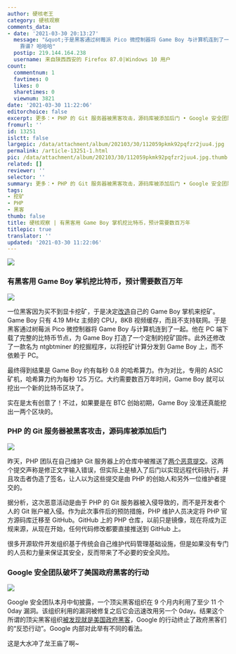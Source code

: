 ```yaml
---
author: 硬核老王
category: 硬核观察
comments_data:
- date: '2021-03-30 20:13:27'
  message: "&quot;于是黑客通过树莓派 Pico 微控制器将 Game Boy 与计算机连到了一起&quot;<br />\r\nPico 不比 GB
    靠谱? 哈哈哈"
  postip: 219.144.164.238
  username: 来自陕西西安的 Firefox 87.0|Windows 10 用户
count:
  commentnum: 1
  favtimes: 0
  likes: 0
  sharetimes: 0
  viewnum: 3821
date: '2021-03-30 11:22:06'
editorchoice: false
excerpt: 更多：• PHP 的 Git 服务器被黑客攻击，源码库被添加后门 • Google 安全团队破坏了美国政府黑客的行动
fromurl: ''
id: 13251
islctt: false
largepic: /data/attachment/album/202103/30/112059pkmk92pqfzr2juu4.jpg
permalink: /article-13251-1.html
pic: /data/attachment/album/202103/30/112059pkmk92pqfzr2juu4.jpg.thumb.jpg
related: []
reviewer: ''
selector: ''
summary: 更多：• PHP 的 Git 服务器被黑客攻击，源码库被添加后门 • Google 安全团队破坏了美国政府黑客的行动
tags:
- 挖矿
- PHP
- 黑客
thumb: false
title: 硬核观察 | 有黑客用 Game Boy 掌机挖比特币，预计需要数百万年
titlepic: true
translator: ''
updated: '2021-03-30 11:22:06'
---
```


![](/data/attachment/album/202103/30/112059pkmk92pqfzr2juu4.jpg)


### 有黑客用 Game Boy 掌机挖比特币，预计需要数百万年


![](/data/attachment/album/202103/30/112110zddv9q4qcc66pz45.jpg)


一位黑客因为买不到显卡挖矿，于是决定[改造](https://tv.sohu.com/v/dXMvODIyMjQwNTMvMjQ3NTY2NDMzLnNodG1s.html)自己的 Game Boy 掌机来挖矿。Game Boy 只有 4.19 MHz 主频的 CPU，8KB 视频缓存，而且不支持联网。于是黑客通过树莓派 Pico 微控制器将 Game Boy 与计算机连到了一起。他在 PC 端下载了完整的比特币节点，为 Game Boy 打造了一个定制的挖矿固件。此外还修改了一款名为 ntgbtminer 的挖掘程序，以将挖矿计算分发到 Game Boy 上，而不依赖于 PC。


最终得到结果是 Game Boy 约有每秒 0.8 的哈希算力。作为对比，专用的 ASIC 矿机，哈希算力约为每秒 125 万亿。大约需要数百万年时间，Game Boy 就可以挖出一个新的比特币区块了。


实在是太有创意了！不过，如果要是在 BTC 创始初期，Game Boy 没准还真能挖出一两个区块的。


### PHP 的 Git 服务器被黑客攻击，源码库被添加后门


![](/data/attachment/album/202103/30/112135txq7477wmxxokc4w.jpg)


昨天，PHP 团队在自己维护 Git 服务器上的仓库中被推送了[两个恶意提交](https://www.zdnet.com/article/official-php-git-server-targeted-in-attempt-to-bury-malware-in-code-base/)。这两个提交声称是修正文字输入错误，但实际上是植入了后门以实现远程代码执行，并且攻击者伪造了签名，让人以为这些提交是由 PHP 的创始人和另外一位维护者提交的。


据分析，这次恶意活动是由于 PHP 的 Git 服务器被入侵导致的，而不是开发者个人的 Git 账户被入侵。作为此次事件后的预防措施，PHP 维护人员决定将 PHP 官方源码库迁移至 GitHub。GitHub 上的 PHP 仓库，以前只是镜像，现在将成为正规来源，从现在开始，任何代码修改都要直接推送到 GitHub 上。


很多开源软件开发组织基于传统会自己维护代码管理基础设施，但是如果没有专门的人员和力量来保证其安全，反而带来了不必要的安全风险。 


### Google 安全团队破坏了美国政府黑客的行动


![](/data/attachment/album/202103/30/112151n4n3z4xjdsxn3zpl.jpg)


Google 安全团队本月中旬披露，一个顶尖黑客组织在 9 个月内利用了至少 11 个 0day 漏洞。该组织利用的漏洞被修复之后它会迅速改用另一个 0day。结果这个所谓的顶尖黑客组织[被发现就是美国政府黑客](https://www.technologyreview.com/2021/03/26/1021318/google-security-shut-down-counter-terrorist-us-ally/)，Google 的行动终止了政府黑客们的“反恐行动”。Google 内部对此举有不同的看法。


这是大水冲了龙王庙了啊~